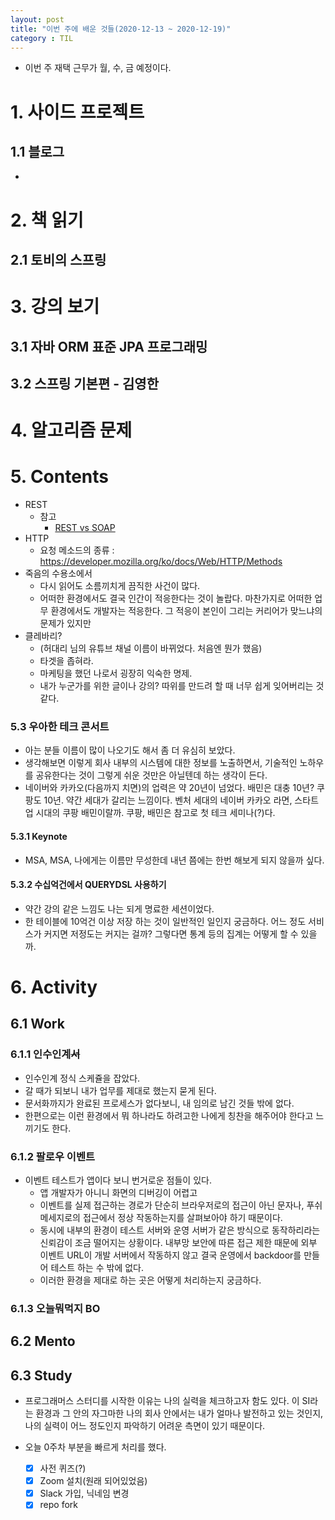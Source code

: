```yaml
---
layout: post
title: "이번 주에 배운 것들(2020-12-13 ~ 2020-12-19)"
category : TIL
---
```


- 이번 주 재택 근무가 월, 수, 금 예정이다.



# 1. 사이드 프로젝트

## 1.1 블로그

- 



# 2. 책 읽기

## 2.1 토비의 스프링



# 3. 강의 보기

## 3.1 자바 ORM 표준 JPA 프로그래밍

## 3.2 스프링 기본편 - 김영한 



# 4. 알고리즘 문제






# 5. Contents

- REST
  - 참고 
    - [REST vs SOAP](https://www.redhat.com/ko/topics/integration/whats-the-difference-between-soap-rest)
- HTTP
  - 요청 메소드의 종류 : https://developer.mozilla.org/ko/docs/Web/HTTP/Methods
- 죽음의 수용소에서
  - 다시 읽어도 소름끼치게 끔직한 사건이 많다.
  - 어떠한 환경에서도 결국 인간이 적응한다는 것이 놀랍다. 마찬가지로 어떠한 업무 환경에서도 개발자는 적응한다. 그 적응이 본인이 그리는 커리어가 맞느냐의 문제가 있지만
- 클레바리?
  - (허대리 님의 유튜브 채널 이름이 바뀌었다. 처음엔 뭔가 했음)
  - 타겟을 좁혀라.
  - 마케팅을 했던 나로서 굉장히 익숙한 명제.
  - 내가 누군가를 위한 글이나 강의? 따위를 만드려 할 때 너무 쉽게 잊어버리는 것 같다.

### 5.3 우아한 테크 콘서트

- 아는 분들 이름이 많이 나오기도 해서 좀 더 유심히 보았다.
- 생각해보면 이렇게 회사 내부의 시스템에 대한 정보를 노출하면서, 기술적인 노하우를 공유한다는 것이 그렇게 쉬운 것만은 아닐텐데 하는 생각이 든다.
- 네이버와 카카오(다음까지 치면)의 업력은 약 20년이 넘었다. 배민은 대충 10년? 쿠팡도 10년. 약간 세대가 갈리는 느낌이다. 벤처 세대의 네이버 카카오 라면, 스타트업 시대의 쿠팡 배민이랄까. 쿠팡, 배민은 참고로 첫 테크 세미나(?)다.

#### 5.3.1 Keynote

- MSA, MSA, 나에게는 이름만 무성한데 내년 쯤에는 한번 해보게 되지 않을까 싶다.

#### 5.3.2 수십억건에서 QUERYDSL 사용하기

- 약간 강의 같은 느낌도 나는 되게 명료한 세션이었다.
- 한 테이블에 10억건 이상 저장 하는 것이 일반적인 일인지 궁금하다. 어느 정도 서비스가 커지면 저정도는 커지는 걸까? 그렇다면 통계 등의 집계는 어떻게 할 수 있을까.

# 6. Activity

## 6.1 Work

### 6.1.1 인수인계~~서~~

- 인수인계 정식 스케쥴을 잡았다.
- 갈 때가 되보니 내가 업무를 제대로 했는지 묻게 된다.
- 문서화까지가 완료된 프로세스가 없다보니, 내 임의로 남긴 것들 밖에 없다.
- 한편으로는 이런 환경에서 뭐 하나라도 하려고한 나에게 칭찬을 해주어야 한다고 느끼기도 한다.

### 6.1.2 팔로우 이벤트

- 이벤트 테스트가 앱이다 보니 번거로운 점들이 있다.
  - 앱 개발자가 아니니 화면의 디버깅이 어렵고
  - 이벤트를 실제 접근하는 경로가 단순히 브라우저로의 접근이 아닌 문자나, 푸쉬 메세지로의 접근에서 정상 작동하는지를 살펴보아야 하기 때문이다.
  - 동시에 내부의 환경이 테스트 서버와 운영 서버가 같은 방식으로 동작하리라는 신뢰감이 조금 떨어지는 상황이다. 내부망 보안에 따른 접근 제한 때문에 외부 이벤트 URL이 개발 서버에서 작동하지 않고 결국 운영에서 backdoor를 만들어 테스트 하는 수 밖에 없다.
  - 이러한 환경을 제대로 하는 곳은 어떻게 처리하는지 궁금하다.

### 6.1.3 오늘뭐먹지 BO



## 6.2 Mento





## 6.3 Study

- 프로그래머스 스터디를 시작한 이유는 나의 실력을 체크하고자 함도 있다. 이 SI라는 환경과 그 안의 자그마한 나의 회사 안에서는 내가 얼마나 발전하고 있는 것인지, 나의 실력이 어느 정도인지 파악하기 어려운 측면이 있기 때문이다.

- 오늘 0주차 부분을 빠르게 처리를 했다.
  - [x] 사전 퀴즈(?)
  - [x] Zoom 설치(원래 되어있었음)
  - [x] Slack 가입, 닉네임 변경
  - [x] repo fork